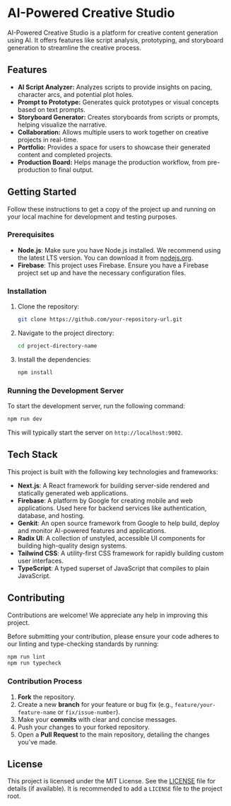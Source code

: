 # AI-Powered Creative Studio

AI-Powered Creative Studio is a platform for creative content generation using AI. It offers features like script analysis, prototyping, and storyboard generation to streamline the creative process.

## Features

- **AI Script Analyzer:** Analyzes scripts to provide insights on pacing, character arcs, and potential plot holes.
- **Prompt to Prototype:** Generates quick prototypes or visual concepts based on text prompts.
- **Storyboard Generator:** Creates storyboards from scripts or prompts, helping visualize the narrative.
- **Collaboration:** Allows multiple users to work together on creative projects in real-time.
- **Portfolio:** Provides a space for users to showcase their generated content and completed projects.
- **Production Board:** Helps manage the production workflow, from pre-production to final output.

## Getting Started

Follow these instructions to get a copy of the project up and running on your local machine for development and testing purposes.

### Prerequisites

- **Node.js**: Make sure you have Node.js installed. We recommend using the latest LTS version. You can download it from [nodejs.org](https://nodejs.org/).
- **Firebase**: This project uses Firebase. Ensure you have a Firebase project set up and have the necessary configuration files.

### Installation

1. Clone the repository:
   ```bash
   git clone https://github.com/your-repository-url.git
   ```
2. Navigate to the project directory:
   ```bash
   cd project-directory-name
   ```
3. Install the dependencies:
   ```bash
   npm install
   ```

### Running the Development Server

To start the development server, run the following command:

```bash
npm run dev
```
This will typically start the server on `http://localhost:9002`.

## Tech Stack

This project is built with the following key technologies and frameworks:

- **Next.js**: A React framework for building server-side rendered and statically generated web applications.
- **Firebase**: A platform by Google for creating mobile and web applications. Used here for backend services like authentication, database, and hosting.
- **Genkit**: An open source framework from Google to help build, deploy and monitor AI-powered features and applications.
- **Radix UI**: A collection of unstyled, accessible UI components for building high-quality design systems.
- **Tailwind CSS**: A utility-first CSS framework for rapidly building custom user interfaces.
- **TypeScript**: A typed superset of JavaScript that compiles to plain JavaScript.

## Contributing

Contributions are welcome! We appreciate any help in improving this project.

Before submitting your contribution, please ensure your code adheres to our linting and type-checking standards by running:

```bash
npm run lint
npm run typecheck
```

### Contribution Process

1. **Fork** the repository.
2. Create a new **branch** for your feature or bug fix (e.g., `feature/your-feature-name` or `fix/issue-number`).
3. Make your **commits** with clear and concise messages.
4. Push your changes to your forked repository.
5. Open a **Pull Request** to the main repository, detailing the changes you've made.

## License

This project is licensed under the MIT License. See the [LICENSE](LICENSE) file for details (if available). It is recommended to add a `LICENSE` file to the project root.
